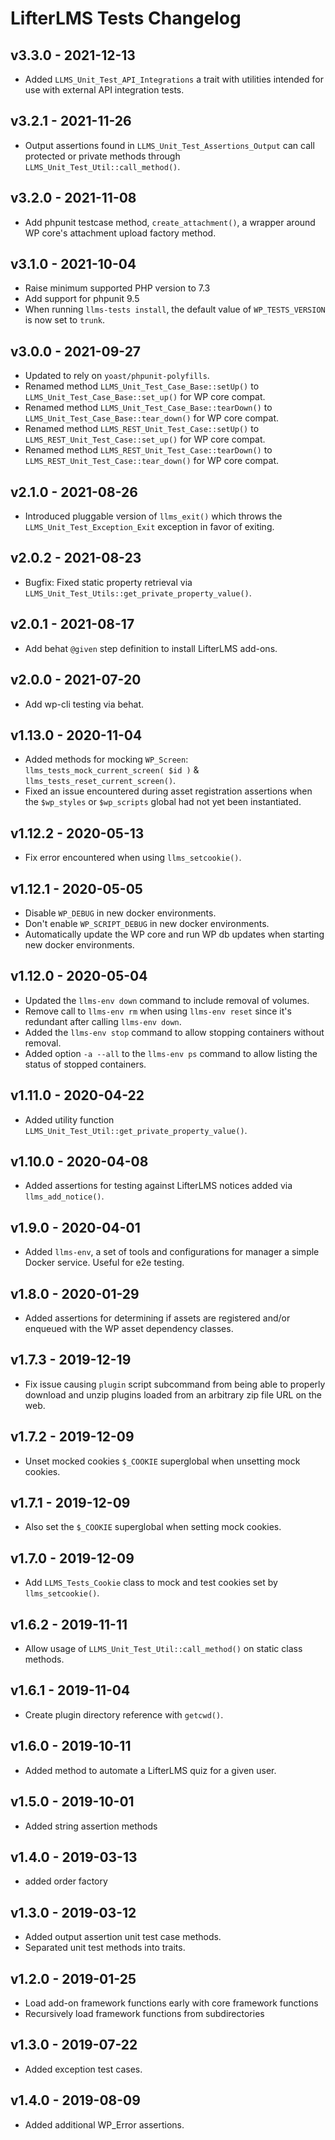 LifterLMS Tests Changelog
=========================

v3.3.0 - 2021-12-13
-------------------

+ Added `LLMS_Unit_Test_API_Integrations` a trait with utilities intended for use with external API integration tests.


v3.2.1 - 2021-11-26
-------------------

+ Output assertions found in `LLMS_Unit_Test_Assertions_Output` can call protected or private methods through `LLMS_Unit_Test_Util::call_method()`.


v3.2.0 - 2021-11-08
-------------------

+ Add phpunit testcase method, `create_attachment()`, a wrapper around WP core's attachment upload factory method.


v3.1.0 - 2021-10-04
-------------------

+ Raise minimum supported PHP version to 7.3
+ Add support for phpunit 9.5
+ When running `llms-tests install`, the default value of `WP_TESTS_VERSION` is now set to `trunk`.


v3.0.0 - 2021-09-27
-------------------

+ Updated to rely on `yoast/phpunit-polyfills`.
+ Renamed method `LLMS_Unit_Test_Case_Base::setUp()` to `LLMS_Unit_Test_Case_Base::set_up()` for WP core compat.
+ Renamed method `LLMS_Unit_Test_Case_Base::tearDown()` to `LLMS_Unit_Test_Case_Base::tear_down()` for WP core compat.
+ Renamed method `LLMS_REST_Unit_Test_Case::setUp()` to `LLMS_REST_Unit_Test_Case::set_up()` for WP core compat.
+ Renamed method `LLMS_REST_Unit_Test_Case::tearDown()` to `LLMS_REST_Unit_Test_Case::tear_down()` for WP core compat.


v2.1.0 - 2021-08-26
-------------------

+ Introduced pluggable version of `llms_exit()` which throws the `LLMS_Unit_Test_Exception_Exit` exception in favor of exiting.


v2.0.2 - 2021-08-23
-------------------

+ Bugfix: Fixed static property retrieval via `LLMS_Unit_Test_Utils::get_private_property_value()`.


v2.0.1 - 2021-08-17
-------------------

+ Add behat `@given` step definition to install LifterLMS add-ons.


v2.0.0 - 2021-07-20
-------------------

+ Add wp-cli testing via behat.


v1.13.0 - 2020-11-04
--------------------

+ Added methods for mocking `WP_Screen`: `llms_tests_mock_current_screen( $id )` & `llms_tests_reset_current_screen()`.
+ Fixed an issue encountered during asset registration assertions when the `$wp_styles` or `$wp_scripts` global had not yet been instantiated.


v1.12.2 - 2020-05-13
--------------------

+ Fix error encountered when using `llms_setcookie()`.


v1.12.1 - 2020-05-05
--------------------

+ Disable `WP_DEBUG` in new docker environments.
+ Don't enable `WP_SCRIPT_DEBUG` in new docker environments.
+ Automatically update the WP core and run WP db updates when starting new docker environments.


v1.12.0 - 2020-05-04
--------------------

+ Updated the `llms-env down` command to include removal of volumes.
+ Remove call to `llms-env rm` when using `llms-env reset` since it's redundant after calling `llms-env down`.
+ Added the `llms-env stop` command to allow stopping containers without removal.
+ Added option `-a --all` to the `llms-env ps` command to allow listing the status of stopped containers.


v1.11.0 - 2020-04-22
--------------------

+ Added utility function `LLMS_Unit_Test_Util::get_private_property_value()`.


v1.10.0 - 2020-04-08
--------------------

+ Added assertions for testing against LifterLMS notices added via `llms_add_notice()`.


v1.9.0 - 2020-04-01
-------------------

+ Added `llms-env`, a set of tools and configurations for manager a simple Docker service. Useful for e2e testing.


v1.8.0 - 2020-01-29
-------------------

+ Added assertions for determining if assets are registered and/or enqueued with the WP asset dependency classes.


v1.7.3 - 2019-12-19
-------------------

+ Fix issue causing `plugin` script subcommand from being able to properly download and unzip plugins loaded from an arbitrary zip file URL on the web.


v1.7.2 - 2019-12-09
-------------------

+ Unset mocked cookies `$_COOKIE` superglobal when unsetting mock cookies.


v1.7.1 - 2019-12-09
-------------------

+ Also set the `$_COOKIE` superglobal when setting mock cookies.


v1.7.0 - 2019-12-09
-------------------

+ Add `LLMS_Tests_Cookie` class to mock and test cookies set by `llms_setcookie()`.


v1.6.2 - 2019-11-11
-------------------

+ Allow usage of `LLMS_Unit_Test_Util::call_method()` on static class methods.


v1.6.1 - 2019-11-04
-------------------

+ Create plugin directory reference with `getcwd()`.


v1.6.0 - 2019-10-11
-------------------

+ Added method to automate a LifterLMS quiz for a given user.


v1.5.0 - 2019-10-01
-------------------

+ Added string assertion methods


v1.4.0 - 2019-03-13
-------------------

+ added order factory


v1.3.0 - 2019-03-12
-------------------

+ Added output assertion unit test case methods.
+ Separated unit test methods into traits.


v1.2.0 - 2019-01-25
-------------------

+ Load add-on framework functions early with core framework functions
+ Recursively load framework functions from subdirectories

v1.3.0 - 2019-07-22
-------------------

+ Added exception test cases.


v1.4.0 - 2019-08-09
-------------------

+ Added additional WP_Error assertions.
